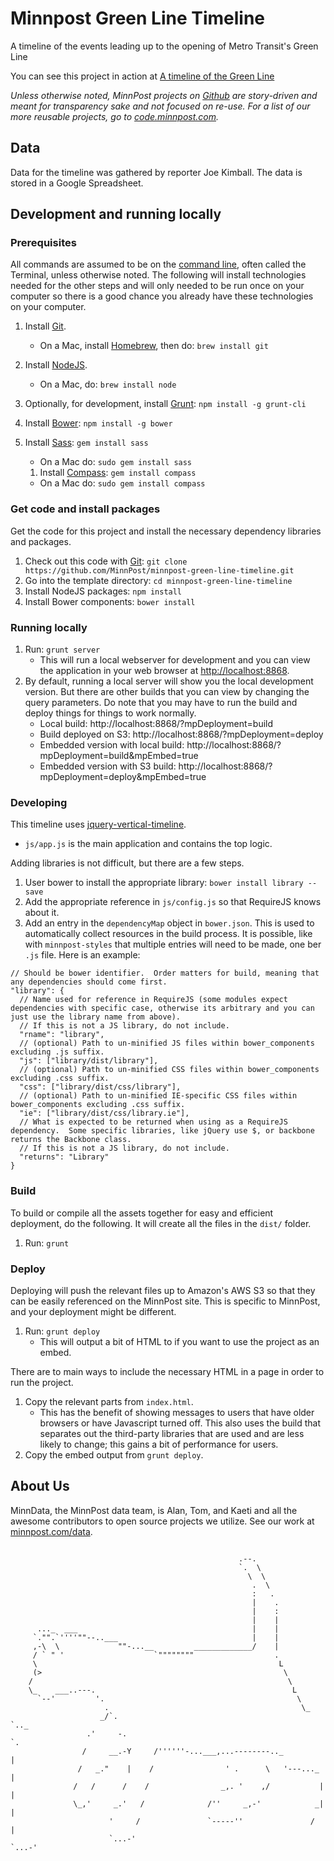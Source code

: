 # Minnpost Green Line Timeline

A timeline of the events leading up to the opening of Metro Transit's Green Line

You can see this project in action at [A timeline of the Green Line](http://www.minnpost.com/politics-policy/2014/06/timeline-green-line)

*Unless otherwise noted, MinnPost projects on [Github](https://github.com/minnpost) are story-driven and meant for transparency sake and not focused on re-use.  For a list of our more reusable projects, go to [code.minnpost.com](http://code.minnpost.com).*

## Data

Data for the timeline was gathered by reporter Joe Kimball. The data is stored in a Google Spreadsheet.

## Development and running locally

### Prerequisites

All commands are assumed to be on the [command line](http://en.wikipedia.org/wiki/Command-line_interface), often called the Terminal, unless otherwise noted.  The following will install technologies needed for the other steps and will only needed to be run once on your computer so there is a good chance you already have these technologies on your computer.

1. Install [Git](http://git-scm.com/).
   * On a Mac, install [Homebrew](http://brew.sh/), then do: `brew install git`
1. Install [NodeJS](http://nodejs.org/).
   * On a Mac, do: `brew install node`
1. Optionally, for development, install [Grunt](http://gruntjs.com/): `npm install -g grunt-cli`
1. Install [Bower](http://bower.io/): `npm install -g bower`


1. Install [Sass](http://sass-lang.com/): `gem install sass`
   * On a Mac do: `sudo gem install sass`
   1. Install [Compass](http://compass-style.org/): `gem install compass`
   * On a Mac do: `sudo gem install compass`


### Get code and install packages

Get the code for this project and install the necessary dependency libraries and packages.

1. Check out this code with [Git](http://git-scm.com/): `git clone https://github.com/MinnPost/minnpost-green-line-timeline.git`
1. Go into the template directory: `cd minnpost-green-line-timeline`
1. Install NodeJS packages: `npm install`
1. Install Bower components: `bower install`





### Running locally

1. Run: `grunt server`
    * This will run a local webserver for development and you can view the application in your web browser at [http://localhost:8868](http://localhost:8868).
1. By default, running a local server will show you the local development version.  But there are other builds that you can view by changing the query parameters.  Do note that you may have to run the build and deploy things for things to work normally.
    * Local build: http://localhost:8868/?mpDeployment=build
    * Build deployed on S3: http://localhost:8868/?mpDeployment=deploy
    * Embedded version with local build: http://localhost:8868/?mpDeployment=build&mpEmbed=true
    * Embedded version with S3 build: http://localhost:8868/?mpDeployment=deploy&mpEmbed=true

### Developing

This timeline uses [jquery-vertical-timeline](https://github.com/MinnPost/jquery-vertical-timeline).

* `js/app.js` is the main application and contains the top logic.

Adding libraries is not difficult, but there are a few steps.

1. User bower to install the appropriate library: `bower install library --save`
1. Add the appropriate reference in `js/config.js` so that RequireJS knows about it.
1. Add an entry in the `dependencyMap` object in `bower.json`.  This is used to automatically collect resources in the build process.  It is possible, like with `minnpost-styles` that multiple entries will need to be made, one ber `.js` file.  Here is an example:

```
// Should be bower identifier.  Order matters for build, meaning that any dependencies should come first.
"library": {
  // Name used for reference in RequireJS (some modules expect dependencies with specific case, otherwise its arbitrary and you can just use the library name from above).
  // If this is not a JS library, do not include.
  "rname": "library",
  // (optional) Path to un-minified JS files within bower_components excluding .js suffix.
  "js": ["library/dist/library"],
  // (optional) Path to un-minified CSS files within bower_components excluding .css suffix.
  "css": ["library/dist/css/library"],
  // (optional) Path to un-minified IE-specific CSS files within bower_components excluding .css suffix.
  "ie": ["library/dist/css/library.ie"],
  // What is expected to be returned when using as a RequireJS dependency.  Some specific libraries, like jQuery use $, or backbone returns the Backbone class.
  // If this is not a JS library, do not include.
  "returns": "Library"
}
```

### Build

To build or compile all the assets together for easy and efficient deployment, do the following.  It will create all the files in the `dist/` folder.

1. Run: `grunt`

### Deploy

Deploying will push the relevant files up to Amazon's AWS S3 so that they can be easily referenced on the MinnPost site.  This is specific to MinnPost, and your deployment might be different.

1. Run: `grunt deploy`
    * This will output a bit of HTML to if you want to use the project as an embed.

There are to main ways to include the necessary HTML in a page in order to run the project.

1. Copy the relevant parts from `index.html`.
    * This has the benefit of showing messages to users that have older browsers or have Javascript turned off.  This also uses the build that separates out the third-party libraries that are used and are less likely to change; this gains a bit of performance for users.
1. Copy the embed output from `grunt deploy`.

## About Us

MinnData, the MinnPost data team, is Alan, Tom, and Kaeti and all the awesome contributors to open source projects we utilize.  See our work at [minnpost.com/data](http://minnpost.com/data).

```

                                                   .--.
                                                   `.  \
                                                     \  \
                                                      .  \
                                                      :   .
                                                      |    .
                                                      |    :
                                                      |    |
      ..._  ___                                       |    |
     `."".`''''""--..___                              |    |
     ,-\  \             ""-...__         _____________/    |
     / ` " '                    `""""""""                  .
     \                                                      L
     (>                                                      \
    /                                                         \
    \_    ___..---.                                            L
      `--'         '.                                           \
                     .                                           \_
                    _/`.                                           `.._
                 .'     -.                                             `.
                /     __.-Y     /''''''-...___,...--------.._            |
               /   _."    |    /                ' .      \   '---..._    |
              /   /      /    /                _,. '    ,/           |   |
              \_,'     _.'   /              /''     _,-'            _|   |
                      '     /               `-----''               /     |
                      `...-'                                       `...-'

```
